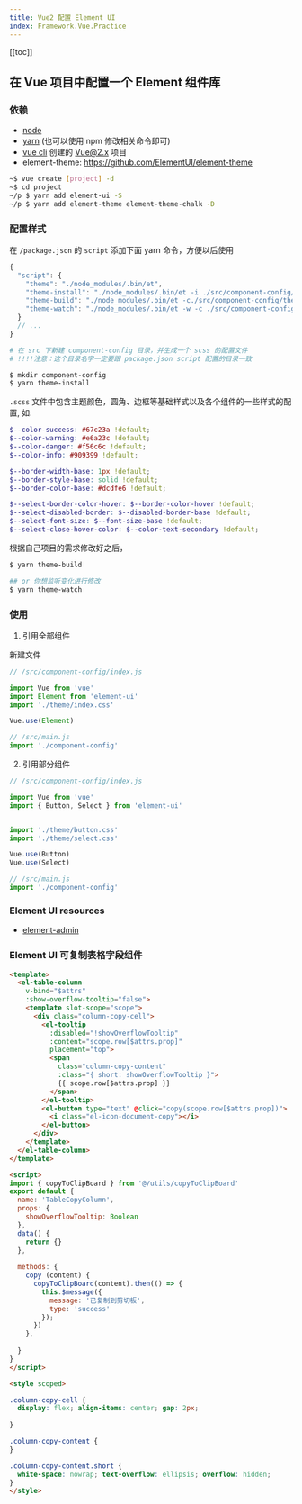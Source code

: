 ```yaml
---
title: Vue2 配置 Element UI
index: Framework.Vue.Practice
---
```


[[toc]]

## 在 Vue 项目中配置一个 Element 组件库

### 依赖

- [node](https://nodejs.org/en/)
- [yarn](https://github.com/yarnpkg/yarn) (也可以使用 npm 修改相关命令即可)
- [vue cli](https://github.com/vuejs/vue-cli) 创建的 Vue@2.x 项目
- element-theme: <https://github.com/ElementUI/element-theme>

``` bash
~$ vue create [project] -d
~$ cd project
~/p $ yarn add element-ui -S
~/p $ yarn add element-theme element-theme-chalk -D
```


### 配置样式

在 `/package.json` 的 `script` 添加下面 yarn 命令，方便以后使用

``` js
{
  "script": {
    "theme": "./node_modules/.bin/et",
    "theme-install": "./node_modules/.bin/et -i ./src/component-config/theme-config.scss",
    "theme-build": "./node_modules/.bin/et -c./src/component-config/theme-config.scss -o./src/component-config/theme/",
    "theme-watch": "./node_modules/.bin/et -w -c ./src/component-config/theme-config.scss -o ./src/component-config/theme/"
  }
  // ...
}

```

``` bash
# 在 src 下新建 component-config 目录，并生成一个 scss 的配置文件
# !!!!注意：这个目录名字一定要跟 package.json script 配置的目录一致

$ mkdir component-config 
$ yarn theme-install

```

`.scss` 文件中包含主题颜色，圆角、边框等基础样式以及各个组件的一些样式的配置, 如:

``` scss
$--color-success: #67c23a !default;
$--color-warning: #e6a23c !default;
$--color-danger: #f56c6c !default;
$--color-info: #909399 !default;

$--border-width-base: 1px !default;
$--border-style-base: solid !default;
$--border-color-base: #dcdfe6 !default;

$--select-border-color-hover: $--border-color-hover !default;
$--select-disabled-border: $--disabled-border-base !default;
$--select-font-size: $--font-size-base !default;
$--select-close-hover-color: $--color-text-secondary !default;
```

根据自己项目的需求修改好之后，

``` bash
$ yarn theme-build

## or 你想监听变化进行修改
$ yarn theme-watch
```

### 使用

1. 引用全部组件

新建文件

``` js
// /src/component-config/index.js

import Vue from 'vue'
import Element from 'element-ui'
import './theme/index.css'

Vue.use(Element)
```

```js
// /src/main.js
import './component-config'
```

2. 引用部分组件

``` js
// /src/component-config/index.js

import Vue from 'vue'
import { Button, Select } from 'element-ui'


import './theme/button.css'
import './theme/select.css'

Vue.use(Button)
Vue.use(Select)

```

```js
// /src/main.js
import './component-config'
```


### Element UI resources

- [element-admin](https://github.com/umi-soft/element-admin)


### Element UI 可复制表格字段组件

```html
<template>
  <el-table-column
    v-bind="$attrs" 
    :show-overflow-tooltip="false">
    <template slot-scope="scope">
      <div class="column-copy-cell">
        <el-tooltip 
          :disabled="!showOverflowTooltip" 
          :content="scope.row[$attrs.prop]"
          placement="top">
          <span 
            class="column-copy-content"
            :class="{ short: showOverflowTooltip }">
            {{ scope.row[$attrs.prop] }}
          </span>
        </el-tooltip>
        <el-button type="text" @click="copy(scope.row[$attrs.prop])">
          <i class="el-icon-document-copy"></i>
        </el-button>
      </div>
    </template>
  </el-table-column>
</template>

<script>
import { copyToClipBoard } from '@/utils/copyToClipBoard'
export default {
  name: 'TableCopyColumn',
  props: {
    showOverflowTooltip: Boolean
  },
  data() {
    return {}
  },
 
  methods: {
    copy (content) {
      copyToClipBoard(content).then(() => {
        this.$message({
          message: '已复制到剪切板',
          type: 'success'
        });
      })
    },
  
  }
}
</script>

<style scoped>

.column-copy-cell {
  display: flex; align-items: center; gap: 2px;
  
}

.column-copy-content {
}

.column-copy-content.short {
  white-space: nowrap; text-overflow: ellipsis; overflow: hidden;
}
</style>

```








